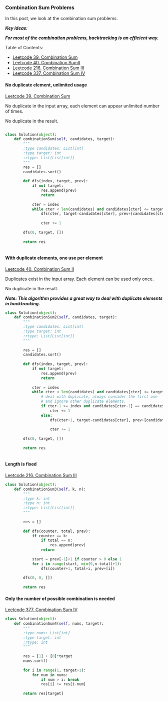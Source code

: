 ### Combination Sum Problems
In this post, we look at the combination sum problems.

***Key ideas:***

***For most of the combination problems, backtracking is an efficient way.***

Table of Contents:
- [Leetcode 39. Combination Sum](#39_cs)
- [Leetcode 40. Combination SumII](#40_cs2)
- [Leetcode 216. Combination Sum III](#216_cs3)
- [Leetcode 337. Combination Sum IV](#377_cs4)


<a name='39_cs'></a>
#### No duplicate element, unlimited usage

[Leetcode 39. Combination Sum](https://leetcode.com/problems/combination-sum/description/)

No duplicate in the input array, each element can appear unlimited number of times.

No duplicate in the result.


```python

class Solution(object):
    def combinationSum(self, candidates, target):
        """
        :type candidates: List[int]
        :type target: int
        :rtype: List[List[int]]
        """
        res = []
        candidates.sort()
        
        def dfs(index, target, prev):
            if not target:
                res.append(prev)
                return
                
            cter = index
            while cter < len(candidates) and candidates[cter] <= target:
                dfs(cter, target-candidates[cter], prev+[candidates[cter]])
                
                cter += 1
        
        dfs(0, target, [])
        
        return res
            
```

<a name='40_cs2'></a>
#### With duplicate elements, one use per element

[Leetcode 40. Combination Sum II](https://leetcode.com/problems/combination-sum-ii/description/)

Duplicates exist in the input array. Each element can be used only once.

No duplicate in the result.

***Note: This algorithm provides a great way to deal with duplicate elements in backtracking.***

```python
class Solution(object):
    def combinationSum2(self, candidates, target):
        """
        :type candidates: List[int]
        :type target: int
        :rtype: List[List[int]]
        """
        
        res = []
        candidates.sort()
        
        def dfs(index, target, prev):
            if not target:
                res.append(prev)
                return
            
            cter = index
            while cter < len(candidates) and candidates[cter] <= target:
                # deal with duplicate, always consider the first one
                # and ignore other duplicate elements.
                if cter-1 >= index and candidates[cter-1] == candidates[cter]:
                    cter += 1
                else:  
                    dfs(cter+1, target-candidates[cter], prev+[candidates[cter]])
            
                    cter += 1
                
        dfs(0, target, [])
        
        return res
                    
```

<a name='216_cs3'></a>
#### Length is fixed

[Leetcode 216. Combination Sum III](https://leetcode.com/problems/combination-sum-iii/description/)

```python
class Solution(object):
    def combinationSum3(self, k, n):
        """
        :type k: int
        :type n: int
        :rtype: List[List[int]]
        """
        
        res = []
        
        def dfs(counter, total, prev):
            if counter == k:
                if total == n:
                    res.append(prev)
                return
            
            start = prev[-1]+1 if counter > 0 else 1
            for i in range(start, min(9,n-total)+1):
                dfs(counter+1, total+i, prev+[i])
                
        dfs(0, 0, [])
        
        return res
```


<a name='377_cs4'></a>
#### Only the number of possible combination is needed

[Leetcode 377. Combination Sum IV](https://leetcode.com/problems/combination-sum-iv/description/)

```python
class Solution(object):
    def combinationSum4(self, nums, target):
        """
        :type nums: List[int]
        :type target: int
        :rtype: int
        """
        
        res = [1] + [0]*target
        nums.sort()
        
        for i in range(1, target+1):
            for num in nums:
                if num > i: break
                res[i] += res[i-num]
        
        return res[target]
        
```


